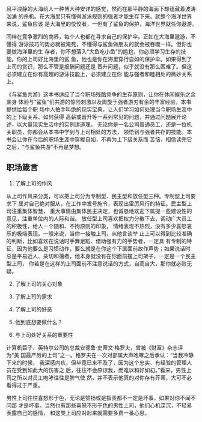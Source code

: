 风平浪静的大海给人一种博大种安详的感觉，然而在那平静的海面下却蕴藏着波涛汹涌
的杀机。在大海里只有懂得游泳规则的强者才能生存下来。就整个海洋世界来说，鲨鱼应该
是大海里的佼佼者，一但有了鲨鱼的保护，海洋世界就任你遨游。　 

同样在竞争激烈的商界，每个人也都在寻求自己的保护伞。正如在大海里遨游，不懂得
游泳技巧的势必就被淹死，不懂得与鲨鱼做朋友的就会被吞噬一样。但你也要做海洋里的生
存者，你不想落入“大鱼吃小鱼”的尴尬，你必须学习生存的技能。你的上司好比海里的鲨
鱼，他也是你在海里穿行自如的保护伞。如果得到了上司的赏识，那么不管是报酬问题还是
晋升问题，似乎就没有那么困难了。但这必须建立在你有高超的游泳技能上，必须建立在你
能与强者和睦相处的微妙关系上。　 

《与鲨鱼共游》这本书适应了当今职场残酷竞争的生存原则，让你在休闲娱乐之余亲身
体验与“鲨鱼”们共游的惊险刺激以及周旋于强者游刃有余的丰富经验，本书提供给每个职
场中人拍手叫绝的现实宝典，让人们学习如何处理当今职场生涯中的上下级关系、如何获得
高薪或晋升等一系列常见的问题，并通过问题展开论述，以大量现实生活中的实例讲道理。
无论你是一名公司普通员工，还是一位机关职员，你都会从本书中学到与上司相处的方法，
领悟到与强者共存的技能。本书会让你在今后的职场生涯中穿梭自如，不再为上下级关系而
苦恼，相信读完它之后，“与鲨鱼共游”不再是梦想。　　 

## 职场箴言

1. 了解上司的作风 

从上司作风来分类，可以把上司分为专制型、民主型和放任型三种。专制型上司要求下
属对自己绝对服从，在工作中发号施令，表现出雷厉风行的特征。民主型上司注重集体智慧，
重大事情由集体民主决定，也诚恳地欢迎下属提一些建设性的意见，注重单位内的人际和谐。
放任型上司喜欢把权力分散下去，调动广大员工的积极性，给人一个随和、不拘原则的印象，
情绪表现不热烈，没有多少喜怒哀乐的极端表现。一般来说，当你一接触上司，从他言谈举
止上可以得到比较准确的判断，比如喜欢在说话时手舞足蹈、借助强有力的手势者，一定具
有专制的特征，因为他要么是习惯动作，要么就是在你这个下属面前故作声势；如果说话时
总是平易近人、亲切和蔼者，他本身就没有在你面前摆上司架子，一定是一个民主型上司，
你若是在这样的上司面前不注意说话的方式，自高自大，那你就必败无疑。　 

2. 了解上司的关心对象 

3. 了解上司的需求 

4. 了解上司的好恶 

5. 他到底想要做什么？　 

6. 与上司处好关系的重要性 

计算机巨子、英特尔公司的总裁安德鲁·史蒂文·格罗夫，曾被《财富》杂志评为“美
国最严厉的上司”之一。格罗夫在一次对部属大声咆哮之后承认：“当我冷静下来的时候，
我深感内疚，但毕竟已来不及了，因为这个忠实、有经验的管理人员在受到如此大的伤害之
后，往往不会原谅我，而难以和好如初。”看来，男性上司之所以对员工咆哮往往是脾气使
然，并不表示他真的对你存有芥蒂，大可不必看得过于严重。　 

男性上司往往喜怒形于色，无论是赞扬或是指责都不一定是坏事，如果对你不闻不问那
才是坏事。当然也有那些喜怒不形于色的男性上司，他们心机深沉，不轻易表露自己的感情，
和这类上司应对起来就需要多费一番心思。　 
